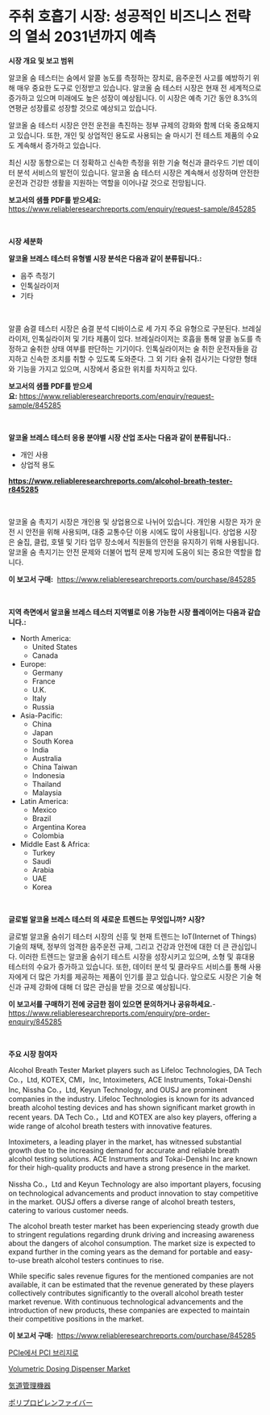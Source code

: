 <p><h1>주취 호흡기 시장: 성공적인 비즈니스 전략의 열쇠 2031년까지 예측</h1></p><p><strong>시장 개요 및 보고 범위</strong></p>
<p><p>알코올 숨 테스터는 숨에서 알콜 농도를 측정하는 장치로, 음주운전 사고를 예방하기 위해 매우 중요한 도구로 인정받고 있습니다. 알코올 숨 테스터 시장은 현재 전 세계적으로 증가하고 있으며 미래에도 높은 성장이 예상됩니다. 이 시장은 예측 기간 동안 8.3%의 연평균 성장률로 성장할 것으로 예상되고 있습니다.</p><p>알코올 숨 테스터 시장은 안전 운전을 촉진하는 정부 규제의 강화와 함께 더욱 중요해지고 있습니다. 또한, 개인 및 상업적인 용도로 사용되는 술 마시기 전 테스트 제품의 수요도 계속해서 증가하고 있습니다.</p><p>최신 시장 동향으로는 더 정확하고 신속한 측정을 위한 기술 혁신과 클라우드 기반 데이터 분석 서비스의 발전이 있습니다. 알코올 숨 테스터 시장은 계속해서 성장하며 안전한 운전과 건강한 생활을 지원하는 역할을 이어나갈 것으로 전망됩니다.</p></p>
<p><strong>보고서의 샘플 PDF를 받으세요:</strong> <a href="https://www.reliableresearchreports.com/enquiry/request-sample/845285">https://www.reliableresearchreports.com/enquiry/request-sample/845285</a></p>
<p>&nbsp;</p>
<p><strong>시장 세분화</strong></p>
<p><strong>알코올 브레스 테스터 유형별 시장 분석은 다음과 같이 분류됩니다.:</strong></p>
<p><ul><li>음주 측정기</li><li>인톡실라이저</li><li>기타</li></ul></p>
<p>&nbsp;</p>
<p><p>알콜 숨결 테스터 시장은 숨결 분석 디바이스로 세 가지 주요 유형으로 구분된다. 브레실라이저, 인톡실라이저 및 기타 제품이 있다. 브레실라이저는 호흡을 통해 알콜 농도를 측정하고 술취한 상태 여부를 판단하는 기기이다. 인톡실라이저는 술 취한 운전자들을 감지하고 신속한 조치를 취할 수 있도록 도와준다. 그 외 기타 술취 검사기는 다양한 형태와 기능을 가지고 있으며, 시장에서 중요한 위치를 차지하고 있다.</p></p>
<p><strong>보고서의 샘플 PDF를 받으세요:</strong>&nbsp;<a href="https://www.reliableresearchreports.com/enquiry/request-sample/845285">https://www.reliableresearchreports.com/enquiry/request-sample/845285</a></p>
<p>&nbsp;</p>
<p><strong> 알코올 브레스 테스터 응용 분야별 시장 산업 조사는 다음과 같이 분류됩니다.:</strong></p>
<p><ul><li>개인 사용</li><li>상업적 용도</li></ul></p>
<p><strong><a href="https://www.reliableresearchreports.com/alcohol-breath-tester-r845285">https://www.reliableresearchreports.com/alcohol-breath-tester-r845285</a></strong></p>
<p>&nbsp;</p>
<p><p>알코올 숨 촉지기 시장은 개인용 및 상업용으로 나뉘어 있습니다. 개인용 시장은 자가 운전 시 안전을 위해 사용되며, 대중 교통수단 이용 시에도 많이 사용됩니다. 상업용 시장은 술집, 클럽, 호텔 및 기타 업무 장소에서 직원들의 안전을 유지하기 위해 사용됩니다. 알코올 숨 촉지기는 안전 문제와 더불어 법적 문제 방지에 도움이 되는 중요한 역할을 합니다.</p></p>
<p><strong>이 보고서 구매:</strong>&nbsp; <a href="https://www.reliableresearchreports.com/purchase/845285">https://www.reliableresearchreports.com/purchase/845285</a></p>
<p>&nbsp;</p>
<p><strong>지역 측면에서 알코올 브레스 테스터 지역별로 이용 가능한 시장 플레이어는 다음과 같습니다.:</strong></p>
<p><ul>
    <li>
        North America:
        <ul>
            <li>United States</li>
            <li>Canada</li>
        </ul>
    </li>
    <li>
        Europe:
        <ul>
            <li>Germany</li>
            <li>France</li>
            <li>U.K.</li>
            <li>Italy</li>
            <li>Russia</li>
        </ul>
    </li>
    <li>
        Asia-Pacific:
        <ul>
            <li>China</li>
            <li>Japan</li>
            <li>South Korea</li>
            <li>India</li>
            <li>Australia</li>
            <li>China Taiwan</li>
            <li>Indonesia</li>
            <li>Thailand</li>
            <li>Malaysia</li>
        </ul>
    </li>
    <li>
        Latin America:
        <ul>
            <li>Mexico</li>
            <li>Brazil</li>
            <li>Argentina Korea</li>
            <li>Colombia</li>
        </ul>
    </li>
    <li>
        Middle East & Africa:
        <ul>
            <li>Turkey</li>
            <li>Saudi</li>
            <li>Arabia</li>
            <li>UAE</li>
            <li>Korea</li>
        </ul>
    </li>
    </ul></p>
<p>&nbsp;</p>
<p><strong>글로벌 알코올 브레스 테스터 의 새로운 트렌드는 무엇입니까? 시장?</strong></p>
<p><p>글로벌 알코올 숨쉬기 테스터 시장의 신흥 및 현재 트렌드는 IoT(Internet of Things) 기술의 채택, 정부의 엄격한 음주운전 규제, 그리고 건강과 안전에 대한 더 큰 관심입니다. 이러한 트렌드는 알코올 숨쉬기 테스트 시장을 성장시키고 있으며, 소형 및 휴대용 테스터의 수요가 증가하고 있습니다. 또한, 데이터 분석 및 클라우드 서비스를 통해 사용자에게 더 많은 가치를 제공하는 제품이 인기를 끌고 있습니다. 앞으로도 시장은 기술 혁신과 규제 강화에 대해 더 많은 관심을 받을 것으로 예상됩니다.</p></p>
<p><strong>이 보고서를 구매하기 전에 궁금한 점이 있으면 문의하거나 공유하세요.</strong>- <a href="https://www.reliableresearchreports.com/enquiry/pre-order-enquiry/845285">https://www.reliableresearchreports.com/enquiry/pre-order-enquiry/845285</a></p>
<p>&nbsp;</p>
<p><strong>주요 시장 참여자</strong></p>
<p><p>Alcohol Breath Tester Market players such as Lifeloc Technologies, DA Tech Co.，Ltd, KOTEX, CMI，Inc, Intoximeters, ACE Instruments, Tokai-Denshi Inc, Nissha Co.，Ltd, Keyun Technology, and OUSJ are prominent companies in the industry. Lifeloc Technologies is known for its advanced breath alcohol testing devices and has shown significant market growth in recent years. DA Tech Co.，Ltd and KOTEX are also key players, offering a wide range of alcohol breath testers with innovative features.</p><p>Intoximeters, a leading player in the market, has witnessed substantial growth due to the increasing demand for accurate and reliable breath alcohol testing solutions. ACE Instruments and Tokai-Denshi Inc are known for their high-quality products and have a strong presence in the market.</p><p>Nissha Co.，Ltd and Keyun Technology are also important players, focusing on technological advancements and product innovation to stay competitive in the market. OUSJ offers a diverse range of alcohol breath testers, catering to various customer needs.</p><p>The alcohol breath tester market has been experiencing steady growth due to stringent regulations regarding drunk driving and increasing awareness about the dangers of alcohol consumption. The market size is expected to expand further in the coming years as the demand for portable and easy-to-use breath alcohol testers continues to rise.</p><p>While specific sales revenue figures for the mentioned companies are not available, it can be estimated that the revenue generated by these players collectively contributes significantly to the overall alcohol breath tester market revenue. With continuous technological advancements and the introduction of new products, these companies are expected to maintain their competitive positions in the market.</p></p>
<p><strong>이 보고서 구매:</strong>&nbsp;&nbsp;<a href="https://www.reliableresearchreports.com/purchase/845285">https://www.reliableresearchreports.com/purchase/845285</a></p>
<p><p><a href="https://medium.com/@gustavorn8776/pcie%EC%97%90%EC%84%9C-pci-%EB%B8%8C%EB%A6%BF%EC%A7%80-%EC%8B%9C%EC%9E%A5-%EA%B2%BD%EC%9F%81-%EB%B6%84%EC%84%9D-%EC%8B%9C%EC%9E%A5-%EB%8F%99%ED%96%A5-%EB%B0%8F-2031%EB%85%84%EA%B9%8C%EC%A7%80%EC%9D%98-%EC%98%88%EC%B8%A1-52cffbcc0014">PCIe에서 PCI 브리지로</a></p><p><a href="https://github.com/Sinjinluong3e0awx2m195k76/Market-Research-Report-List-2/blob/main/volumetric-dosing-dispenser-market.md">Volumetric Dosing Dispenser Market</a></p><p><a href="https://medium.com/@elishelacruz56456/%E3%82%A8%E3%82%A2%E3%82%A6%E3%82%A7%E3%82%A4%E3%83%9E%E3%83%8D%E3%82%B8%E3%83%A1%E3%83%B3%E3%83%88%E6%A9%9F%E5%99%A8%E5%B8%82%E5%A0%B4%E3%81%AE%E5%88%86%E6%9E%90-2024%E5%B9%B4%E3%81%8B%E3%82%892031%E5%B9%B4%E3%81%AE%E3%82%B0%E3%83%AD%E3%83%BC%E3%83%90%E3%83%AB%E7%94%A3%E6%A5%AD%E3%81%AE%E5%B1%95%E6%9C%9B%E3%81%A8%E4%BA%88%E6%B8%AC-1f1308927b2c">気道管理機器</a></p><p><a href="https://medium.com/@alliegrater55/%E3%83%9D%E3%83%AA%E3%83%97%E3%83%AD%E3%83%94%E3%83%AC%E3%83%B3%E7%B9%8A%E7%B6%AD%E5%B8%82%E5%A0%B4-2031%E5%B9%B4%E3%81%BE%E3%81%A7%E3%81%AE%E6%88%90%E5%8A%9F%E3%81%99%E3%82%8B%E3%83%93%E3%82%B8%E3%83%8D%E3%82%B9%E6%88%A6%E7%95%A5%E3%81%AE%E9%8D%B5%E3%82%92%E4%BA%88%E6%B8%AC-6f79004cee16">ポリプロピレンファイバー</a></p></p>